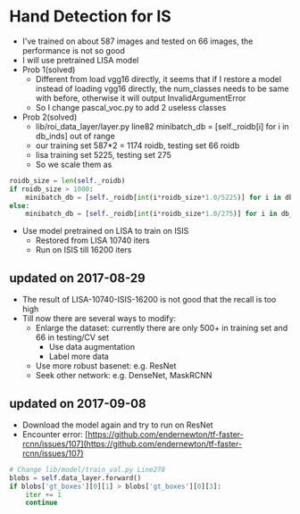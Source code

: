 # Hand Detection for IS

+ I've trained on about 587 images and tested on 66 images, the performance is not so good
+ I will use pretrained LISA model
+ Prob 1(solved)
    + Different from load vgg16 directly, it seems that if I restore a model instead of loading vgg16 directly, the num_classes needs to be same with before, otherwise it will output InvalidArgumentError
    + So I change pascal_voc.py to add 2 useless classes
+ Prob 2(solved)
    + lib/roi_data_layer/layer.py line82 minibatch_db = [self._roidb[i] for i in db_inds] out of range
    + our training set 587*2 = 1174 roidb, testing set 66 roidb
    + lisa training set 5225, testing set 275
    + So we scale them as 
```python
roidb_size = len(self._roidb)
if roidb_size > 1000:
    minibatch_db = [self._roidb[int(i*roidb_size*1.0/5225)] for i in db_inds]
else:
    minibatch_db = [self._roidb[int(i*roidb_size*1.0/275)] for i in db_inds]
```

+ Use model pretrained on LISA to train on ISIS
    + Restored from LISA 10740 iters
    + Run on ISIS till 16200 iters
    
## updated on 2017-08-29
+ The result of LISA-10740-ISIS-16200 is not good that the recall is too high
+ Till now there are several ways to modify:
    + Enlarge the dataset: currently there are only 500+ in training set and 66 in testing/CV set
        + Use data augmentation
        + Label more data
    + Use more robust basenet: e.g. ResNet
    + Seek other network: e.g. DenseNet, MaskRCNN
    
## updated on 2017-09-08
+ Download the model again and try to run on ResNet
+ Encounter error: [https://github.com/endernewton/tf-faster-rcnn/issues/107](https://github.com/endernewton/tf-faster-rcnn/issues/107)
```python
# Change lib/model/train_val.py Line278
blobs = self.data_layer.forward() 
if blobs['gt_boxes'][0][1] > blobs['gt_boxes'][0][3]:
    iter += 1    
    continue
```
